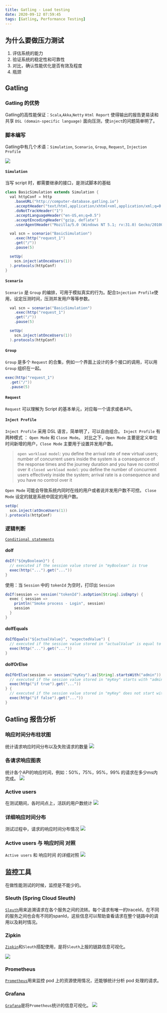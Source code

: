 ```yaml
---
title: Gatling - Load testing
date: 2020-09-12 07:59:45
tags: [Gatling, Performance Testing]
---
```


## 为什么要做压力测试
1. 评估系统的能力
2. 验证系统的稳定性和可靠性
3. 对比，确认性能优化是否有效及程度
4. 瓶颈

## Gatling 
### Gatling 的优势
Gatling的高性能保证：`Scala`,`Akka`,`Netty`
`Html Report` 使得输出的报告更易读和共享
`DSL (domain-specific language)` 面向压测，使`inject`的问题简单明了。

### 脚本编写

Gatling中有几个术语：`Simulation`, `Scenario`, `Group`, `Request`, `Injection Profile`

![](/images/gatling_terminology.png)

#### `Simulation`
当写 script 时，都需要继承的接口，是测试脚本的基础

```JAVA
class BasicSimulation extends Simulation {
  val httpConf = http
    .baseURL("http://computer-database.gatling.io")
    .acceptHeader("text/html,application/xhtml+xml,application/xml;q=0.9,*/*;q=0.8")
    .doNotTrackHeader("1")
    .acceptLanguageHeader("en-US,en;q=0.5")
    .acceptEncodingHeader("gzip, deflate")
    .userAgentHeader("Mozilla/5.0 (Windows NT 5.1; rv:31.0) Gecko/20100101 Firefox/31.0")

  val scn = scenario("BasicSimulation")
    .exec(http("request_1")
    .get("/"))
    .pause(5)

  setUp(
    scn.inject(atOnceUsers(1))
  ).protocols(httpConf)
}
```

#### `Scenario`
`Scenario` 是 `Group` 的编排，可用于模拟真实的行为。配合`Injection Profile`使用，设定压测时间，压测并发用户等等参数。

```JAVA
  val scn = scenario("BasicSimulation")
    .exec(http("request_1")
    .get("/"))
    .pause(5)

  setUp(
    scn.inject(atOnceUsers(1))
  ).protocols(httpConf)
  ```


#### `Group`
`Group` 是多个 `Request` 的合集，例如一个界面上设计的多个接口的调用，可以用 `Group` 组织在一起。

```JAVA
exec(http("request_1")
  .get("/"))
  .pause(5)
```

#### `Request`
`Request` 可以理解为 Script 的基本单元，对应每一个请求或者API。

####  `Inject Profile`
`Inject Profile` 采用 DSL 语言，简单明了，可以自由组合。
`Inject Profile` 有两种模式 ： `Open Mode` 和 `Close Mode`。 对比之下，`Open Mode` 主要是定义单位时间新增的用户，`Close Mode` 主要用于设置并发用户数。

> `open workload model`: you define the arrival rate of new virtual users; number of concurrent users inside the system is a consequence of the response times and the journey duration and you have no control over it
`closed workload model`: you define the number of concurrent users effectively inside the system; arrival rate is a consequence and you have no control over it

`Open Mode` 可能会导致系统内同时在线的用户或者说并发用户数不可控。 `Close Mode` 设定的就是系统中固定的用户数。

```JAVA
setUp(
  scn.inject(atOnceUsers(1))
).protocols(httpConf)
```

### 逻辑判断
[`Conditional statements`](https://gatling.io/docs/current/general/scenario/#conditional-statements)
#### doIf
```JAVA
doIf("${myBoolean}") {
  // executed if the session value stored in "myBoolean" is true
  exec(http("...").get("..."))
}

```
使用：当 `Session` 中的 `tokenId` 为空时，打印出 `Session`
```JAVA
doIf(session => session("tokenId").asOption[String].isEmpty) {
  exec { session =>
    println("Smoke process - Login", session)
    session
  }
}
```

#### doIfEquals
```JAVA
doIfEquals("${actualValue}", "expectedValue") {
  // executed if the session value stored in "actualValue" is equal to "expectedValue"
  exec(http("...").get("..."))
}
```

#### doIfOrElse
```JAVA
doIfOrElse(session => session("myKey").as[String].startsWith("admin")) {
  // executed if the session value stored in "myKey" starts with "admin"
  exec(http("if true").get("..."))
} {
  // executed if the session value stored in "myKey" does not start with "admin"
  exec(http("if false").get("..."))
}
```


## Gatling 报告分析
### 响应时间分布柱状图
统计请求响应时间分布以及失败请求的数量
![](/images/gatling_requests_response_time_preview.png)

### 各请求响应图表
统计各个API的响应时间，例如：50%，75%，95%，99% 的请求在多少ms内完成。
![](/images/gatling_requests_response_time_statistic.png)

### Active users
在测试期间，各时间点上，活跃的用户数统计
![](/images/gatling_active_users.png)

### 详细响应时间分布
测试过程中，请求的响应时间分布情况
![](/images/gatling_response_time_distribution.png)

### Active users 与 响应时间 对照
`Active users` 和 响应时间 的详细对照
![](/images/gatling_active_users_response_distribution.png)



## 监控工具
在做性能测试的时候，监控是不能少的。

### Sleuth (Spring Cloud Sleuth)
[`Sleuth`](https://spring.io/projects/spring-cloud-sleuth)用来追溯请求在各个服务之间的流转。每个请求有唯一的traceId，在不同的服务之间也会有不同的spanId，这些信息可以帮助查看请求在整个链路中的调用以及耗时情况。

### Zipkin
[`Zipkin`](https://zipkin.io/)和`Sleuth`搭配使用，是将`Sleuth`上报的链路信息可视化。

![](/images/gatling_zipkin_preview.png)

### Prometheus
[`Prometheus`](https://prometheus.io/)用来监控 pod 上的资源使用情况，还能够统计分析 pod 处理的请求。

### Grafana
[`Grafana`](https://grafana.com/)是将`Prometheus`统计的信息可视化。
![](/images/gatling_grafana_preview.png)
